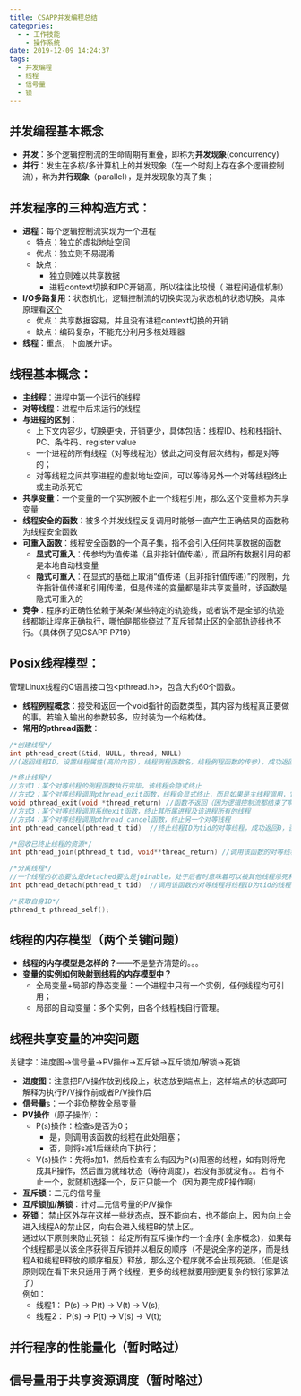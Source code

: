 ```yaml
---
title: CSAPP并发编程总结
categories:
  - - 工作技能
    - 操作系统
date: 2019-12-09 14:24:37
tags:
  - 并发编程
  - 线程
  - 信号量
  - 锁
---
```


## 并发编程基本概念
- **并发**：多个逻辑控制流的生命周期有重叠，即称为**并发现象**(concurrency)
- **并行**：发生在多核/多计算机上的并发现象（在一个时刻上存在多个逻辑控制流），称为**并行现象**（parallel），是并发现象的真子集；

## 并发程序的三种构造方式：
- **进程**：每个逻辑控制流实现为一个进程
	- 特点：独立的虚拟地址空间
	- 优点：独立则不易混淆
	- 缺点：
		- 独立则难以共享数据
		- 进程context切换和IPC开销高，所以往往比较慢（ 进程间通信机制）
- **I/O多路复用**：状态机化，逻辑控制流的切换实现为状态机的状态切换。具体原理看[这个](https://www.zhihu.com/question/32163005/answer/55772739)
	- 优点：共享数据容易，并且没有进程context切换的开销
	- 缺点：编码复杂，不能充分利用多核处理器
- **线程**：重点，下面展开讲。

## 线程基本概念：
- **主线程**：进程中第一个运行的线程
- **对等线程**：进程中后来运行的线程
- **与进程的区别**：
	- 上下文内容少，切换更快，开销更少，具体包括：线程ID、栈和栈指针、PC、条件码、register value
	- 一个进程的所有线程（对等线程池）彼此之间没有层次结构，都是对等的；
	- 对等线程之间共享进程的虚拟地址空间，可以等待另外一个对等线程终止或主动杀死它
- **共享变量**：一个变量的一个实例被不止一个线程引用，那么这个变量称为共享变量
- **线程安全的函数**：被多个并发线程反复调用时能够一直产生正确结果的函数称为线程安全函数
- **可重入函数**：线程安全函数的一个真子集，指不会引入任何共享数据的函数
	- **显式可重入**：传参均为值传递（且非指针值传递），而且所有数据引用的都是本地自动栈变量
	- **隐式可重入**：在显式的基础上取消“值传递（且非指针值传递）”的限制，允许指针值传递和引用传递，但是传递的变量都是非共享变量时，该函数是隐式可重入的
- **竞争**：程序的正确性依赖于某条/某些特定的轨迹线，或者说不是全部的轨迹线都能让程序正确执行，哪怕是那些绕过了互斥锁禁止区的全部轨迹线也不行。（具体例子见CSAPP P719）

## Posix线程模型：
管理Linux线程的C语言接口包<pthread.h>，包含大约60个函数。
- **线程例程概念**：接受和返回一个void指针的函数类型，其内容为线程真正要做的事。若输入输出的参数较多，应封装为一个结构体。
- **常用的pthread函数**：
```c
/*创建线程*/
int pthread_creat(&tid, NULL, thread, NULL)
//(返回线程ID，设置线程属性(高阶内容)，线程例程函数名，线程例程函数的传参)，成功返回0，否则非0

/*终止线程*/
//方式1：某个对等线程的例程函数执行完毕，该线程会隐式终止
//方式2：某个对等线程调用pthread_exit函数，线程会显式终止，而且如果是主线程调用，它会等待所有其他对等线程终止后再终止（进程也被终止了）
void pthread_exit(void *thread_return) //函数不返回（因为逻辑控制流都结束了啊），会将一些信息写到thread_return中
//方式3：某个对等线程调用系统exit函数，终止其所属进程及该进程所有的线程
//方式4：某个对等线程调用pthread_cancel函数，终止另一个对等线程
int pthread_cancel(pthread_t tid)  //终止线程ID为tid的对等线程，成功返回0，否则非0

/*回收已终止线程的资源*/
int pthread_join(pthread_t tid, void**thread_return) //调用该函数的对等线程阻塞，等待线程ID为tid的对等线程结束，然后回收其资源后返回

/*分离线程*/
//一个线程的状态要么是detached要么是joinable，处于后者时意味着可以被其他线程杀死和回收资源，前者不可（自行终止，系统回收资源）
int pthread_detach(pthread_t tid)  //调用该函数的对等线程将线程ID为tid的线程分离

/*获取自身ID*/
pthread_t pthread_self();
```

## 线程的内存模型（两个关键问题）
- **线程的内存模型是怎样的？**——不是整齐清楚的。。。
- **变量的实例如何映射到线程的内存模型中？**
  - 全局变量+局部的静态变量：一个进程中只有一个实例，任何线程均可引用；
  - 局部的自动变量：多个实例，由各个线程栈自行管理。

## 线程共享变量的冲突问题
关键字：进度图->信号量->PV操作->互斥锁->互斥锁加/解锁->死锁
- **进度图**：注意把P/V操作放到线段上，状态放到端点上，这样端点的状态即可解释为执行P/V操作前或者P/V操作后
- **信号量**s：一个非负整数全局变量
- **PV操作**（原子操作）：
	- P(s)操作：检查s是否为0；
		- 是，则调用该函数的线程在此处阻塞；
		- 否，则将s减1后继续向下执行；
	- V(s)操作：先将s加1，然后检查有么有因为P(s)阻塞的线程，如有则将完成其P操作，然后置为就绪状态（等待调度），若没有那就没有。。若有不止一个，就随机选择一个，反正只能一个（因为要完成P操作啊）
- **互斥锁**：二元的信号量
- **互斥锁加/解锁**：针对二元信号量的P/V操作
- **死锁**：
禁止区外存在这样一些状态点，既不能向右，也不能向上，因为向上会进入线程A的禁止区，向右会进入线程B的禁止区。<br>
通过以下原则来防止死锁：
给定所有互斥操作的一个全序( 全序概念)，如果每个线程都是以该全序获得互斥锁并以相反的顺序（不是说全序的逆序，而是线程A和线程B释放的顺序相反）释放，那么这个程序就不会出现死锁。（但是该原则现在看下来只适用于两个线程，更多的线程就要用到更复杂的银行家算法了）<br>
例如：<br>
	- 线程1： P(s) -> P(t) -> V(t) -> V(s);
	- 线程2： P(s) -> P(t) -> V(s) -> V(t);

## 并行程序的性能量化（暂时略过）

## 信号量用于共享资源调度（暂时略过）
